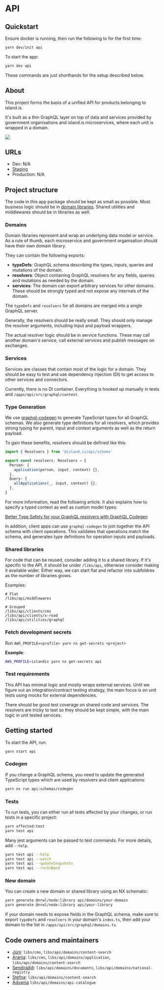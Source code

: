 # API


## Quickstart

Ensure docker is running, then run the following to for the first time:

```bash
yarn dev/init api
```

To start the app:

```bash
yarn dev api
```

These commands are just shorthands for the setup described below.


## About

This project forms the basis of a unified API for products belonging to island.is.

It's built as a thin GraphQL layer on top of data and services provided by government organisations and island.is microservices, where each unit is wrapped in a domain.

[![](https://mermaid.ink/img/eyJjb2RlIjoiZ3JhcGggVERcblx0c3ViZ3JhcGggSXNsYW5kLmlzXG5cdFx0c3ViZ3JhcGggQVBJXG5cdFx0XHRhcHBbXCJHcmFwaFFMIHNlcnZlcjxicj48YnI-L2FwcHMvYXBpPGJyPkF1dGhlbnRpY2F0aW9uPGJyPk1ldHJpY3NcIl1cblx0XHRcdGRvbWFpbltcIlJTSyBkb21haW48YnI-PGJyPi9saWJzL2FwaS9kb21haW5zL3Jzazxicj5HcmFwaFFMIFNjaGVtYTxicj5HcmFwaFFMIFJlc29sdmVyczxicj5TZXJ2aWNlc1wiXVxuXHRcdFx0ZG9tYWluMltcIkFwcGxpY2F0aW9ucyBkb21haW48YnI-PGJyPi9saWJzL2FwaS9kb21haW5zL2FwcGxpY2F0aW9uczxicj5HcmFwaFFMIFNjaGVtYTxicj5HcmFwaFFMIFJlc29sdmVyczxicj5TZXJ2aWNlc1wiXVxuXG5cdFx0XHRhcHAtLT58Q29tYmluZXMgR3JhcGhRTHxkb21haW4gJiBkb21haW4yXG5cdFx0XHRkb21haW4yIC0tPiB8Q2FsbHMgc2VydmljZXN8ZG9tYWluXG5cdFx0ZW5kXG5cdFx0eC1yb2FkW1wiWC1Sb2FkIFNlY3VyaXR5IFNlcnZlclwiXVxuXHRcdG1pY3Jvc2VydmljZVtcIkFwcGxpY2F0aW9ucyBNaWNyb3NlcnZpY2U8YnI-PGJyPi9hcHBzL3NlcnZpY2VzL2FwcGxpY2F0aW9uc1wiXVxuXHRcdGRhdGFiYXNlW1wiUG9zdGdyZVNRTCBEYXRhYmFzZVwiXVxuXHRcdGRvbWFpbjIgLS0-IG1pY3Jvc2VydmljZSAtLT4gZGF0YWJhc2Vcblx0ZW5kXG5cdHN1YmdyYXBoIFJTS1xuXHRcdHgtcm9hZDJbXCJYLVJvYWQgU2VjdXJpdHkgU2VydmVyXCJdXG5cdFx0cnNrLXNlcnZpY2VbXCJSU0sgV2Vic2VydmljZVwiXVxuXHRlbmRcblxuXHRkb21haW4gLS0-IHgtcm9hZFxuXHR4LXJvYWQgLS0-IHgtcm9hZDJcblx0eC1yb2FkMiAtLT4gcnNrLXNlcnZpY2VcbiIsIm1lcm1haWQiOnsidGhlbWUiOiJkZWZhdWx0In0sInVwZGF0ZUVkaXRvciI6ZmFsc2V9)](https://mermaid-js.github.io/mermaid-live-editor/#/edit/eyJjb2RlIjoiZ3JhcGggVERcblx0c3ViZ3JhcGggSXNsYW5kLmlzXG5cdFx0c3ViZ3JhcGggQVBJXG5cdFx0XHRhcHBbXCJHcmFwaFFMIHNlcnZlcjxicj48YnI-L2FwcHMvYXBpPGJyPkF1dGhlbnRpY2F0aW9uPGJyPk1ldHJpY3NcIl1cblx0XHRcdGRvbWFpbltcIlJTSyBkb21haW48YnI-PGJyPi9saWJzL2FwaS9kb21haW5zL3Jzazxicj5HcmFwaFFMIFNjaGVtYTxicj5HcmFwaFFMIFJlc29sdmVyczxicj5TZXJ2aWNlc1wiXVxuXHRcdFx0ZG9tYWluMltcIkFwcGxpY2F0aW9ucyBkb21haW48YnI-PGJyPi9saWJzL2FwaS9kb21haW5zL2FwcGxpY2F0aW9uczxicj5HcmFwaFFMIFNjaGVtYTxicj5HcmFwaFFMIFJlc29sdmVyczxicj5TZXJ2aWNlc1wiXVxuXG5cdFx0XHRhcHAtLT58Q29tYmluZXMgR3JhcGhRTHxkb21haW4gJiBkb21haW4yXG5cdFx0XHRkb21haW4yIC0tPiB8Q2FsbHMgc2VydmljZXN8ZG9tYWluXG5cdFx0ZW5kXG5cdFx0eC1yb2FkW1wiWC1Sb2FkIFNlY3VyaXR5IFNlcnZlclwiXVxuXHRcdG1pY3Jvc2VydmljZVtcIkFwcGxpY2F0aW9ucyBNaWNyb3NlcnZpY2U8YnI-PGJyPi9hcHBzL3NlcnZpY2VzL2FwcGxpY2F0aW9uc1wiXVxuXHRcdGRhdGFiYXNlW1wiUG9zdGdyZVNRTCBEYXRhYmFzZVwiXVxuXHRcdGRvbWFpbjIgLS0-IG1pY3Jvc2VydmljZSAtLT4gZGF0YWJhc2Vcblx0ZW5kXG5cdHN1YmdyYXBoIFJTS1xuXHRcdHgtcm9hZDJbXCJYLVJvYWQgU2VjdXJpdHkgU2VydmVyXCJdXG5cdFx0cnNrLXNlcnZpY2VbXCJSU0sgV2Vic2VydmljZVwiXVxuXHRlbmRcblxuXHRkb21haW4gLS0-IHgtcm9hZFxuXHR4LXJvYWQgLS0-IHgtcm9hZDJcblx0eC1yb2FkMiAtLT4gcnNrLXNlcnZpY2VcbiIsIm1lcm1haWQiOnsidGhlbWUiOiJkZWZhdWx0In0sInVwZGF0ZUVkaXRvciI6ZmFsc2V9)

## URLs

- Dev: N/A
- [Staging](https://beta.staging01.devland.is/api)
- Production: N/A

## Project structure

The code in this app package should be kept as small as possible. Most business logic should be in [domain libraries](https://github.com/island-is/island.is/tree/main/libs/api/domains). Shared utilities and middlewares should be in libraries as well.

### Domains

Domain libraries represent and wrap an underlying data model or service. As a rule of thumb, each microservice and government organisation should have their own domain library.

They can contain the following exports:

- **typeDefs**: GraphQL schema describing the types, inputs, queries and mutations of the domain.
- **resolvers**: Object containing GraphQL resolvers for any fields, queries and mutations as needed by the domain.
- **services**: The domain can export arbitrary services for other domains. These should be strongly typed and not expose any internals of the domain.

The `typeDefs` and `resolvers` for all domains are merged into a single GraphQL server.

Generally, the resolvers should be really small. They should only manage the resolver arguments, including input and payload wrappers.

The actual resolver logic should be in service functions. These may call another domain's service, call external services and publish messages on exchanges.

### Services

Services are classes that contain most of the logic for a domain. They should be easy to test and use dependency injection (DI) to get access to other services and connectors.

Currently, there is no DI container. Everything is hooked up manually in tests and `/apps/api/src/graphql/context`.

### Type Generation

We use [graphql-codegen](https://graphql-code-generator.com/) to generate TypeScript types for all GraphQL schemas. We also generate type definitions for all resolvers, which provides strong typing for parent, input and context arguments as well as the return payload.

To gain these benefits, resolvers should be defined like this:

```typescript
import { Resolvers } from '@island.is/api/schema'

export const resolvers: Resolvers = {
  Person: {
    application(person, input, context) {},
  },
  Query: {
    allApplications(_, input, context) {},
  },
}
```

For more information, read the following article. It also explains how to specify a typed context as well as custom model types:

[Better Type Safety for your GraphQL resolvers with GraphQL Codegen](https://the-guild.dev/blog/better-type-safety-for-resolvers-with-graphql-codegen)

In addition, client apps can use `graphql-codegen` to join together the API schema with client operations. This validates that operations match the schema, and generates type definitions for operation inputs and payloads.

### Shared libraries

For code that can be reused, consider adding it to a shared library. If it's specific to the API, it should be under `/libs/api`, otherwise consider making it available wider. Either way, we can start flat and refactor into subfoldres as the number of libraries grows.

Examples:

```text
# Flat
/libs/api/middlewares

# Grouped
/libs/api/clients/cms
/libs/api/clients/x-road
/libs/api/utilities/graphql
```

### Fetch development secrets

Run `AWS_PROFILE=<profile> yarn nx get-secrets <project>`

**Example**:

```bash
AWS_PROFILE=islandis yarn nx get-secrets api
```

### Test requirements

This API has minimal logic and mostly wraps external services. Until we figure out an integration/contract testing strategy, the main focus is on unit tests using mocks for external dependencies.

There should be good test coverage on shared code and services. The resolvers are tricky to test so they should be kept simple, with the main logic in unit tested services.

## Getting started

To start the API, run:

```bash
yarn start api
```

### Codegen

If you change a GraphQL schema, you need to update the generated TypeScript types which are used by resolvers and client applications:

```bash
yarn nx run api:schemas/codegen
```

### Tests

To run tests, you can either run all tests affected by your changes, or run tests in a specific project:

```bash
yarn affected:test
yarn test api
```

Many jest arguments can be passed to test commands. For more details, add `--help`.

```bash
yarn test api --help
yarn test api --watch
yarn test api --updateSnapshots
yarn test api --runInBand
```

### New domain

You can create a new domain or shared library using an NX schematic:

```bash
yarn generate @nrwl/node:library api/domains/your-domain
yarn generate @nrwl/node:library api/your-library
```

If your domain needs to expose fields in the GraphQL schema, make sure to export `typeDefs` and `resolvers` in your domain's `index.ts`, then add your domain to the list in `/apps/spi/src/graphql/domains.ts`.

## Code owners and maintainers

- [Júní](https://github.com/orgs/island-is/teams/juni/members): `libs/cms`, `libs/api/domains/content-search`
- [Aranja](https://github.com/orgs/island-is/teams/aranja/members): `libs/cms`, `libs/api/domains/application`, `libs/api/domains/content-search`
- [Sendiráðið](https://github.com/orgs/island-is/teams/sendiradid/members): `libs/api/domains/documents`, `libs/api/domains/national-registry`
- [Stefna](https://github.com/orgs/island-is/teams/stefna/members): `libs/api/domains/content-search`
- [Advania](https://github.com/orgs/island-is/teams/advania/members) `libs/api/domains/api-catalogue`
